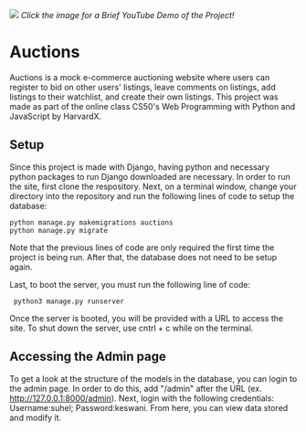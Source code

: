 [<img src="https://i.imgur.com/z6VAotx.png">](https://youtu.be/aQNwzTzAekc)
*Click the image for a Brief YouTube Demo of the Project!*

# Auctions
Auctions is a mock e-commerce auctioning website where users can register to bid on other users' listings, leave comments on listings, add listings to their watchlist, and create their own listings. This project was made as part of the online class CS50's Web Programming with Python and JavaScript by HarvardX.

## Setup
Since this project is made with Django, having python and necessary python packages to run Django downloaded are necessary. In order to run the site, first clone the respository. Next, on a terminal window, change your directory into the repository and run the following lines of code to setup the database:

```
python manage.py makemigrations auctions
python manage.py migrate
```
Note that the previous lines of code are only required the first time the project is being run. After that, the database does not need to be setup again.

Last, to boot the server, you must run the following line of code:

``` python3 manage.py runserver```

Once the server is booted, you will be provided with a URL to access the site. To shut down the server, use cntrl + c while on the terminal.

## Accessing the Admin page
To get a look at the structure of the models in the database, you can login to the admin page. In order to do this, add "/admin" after the URL (ex. http://127.0.0.1:8000/admin). Next, login with the following credentials: Username:suhel; Password:keswani. From here, you can view data stored and modify it.
